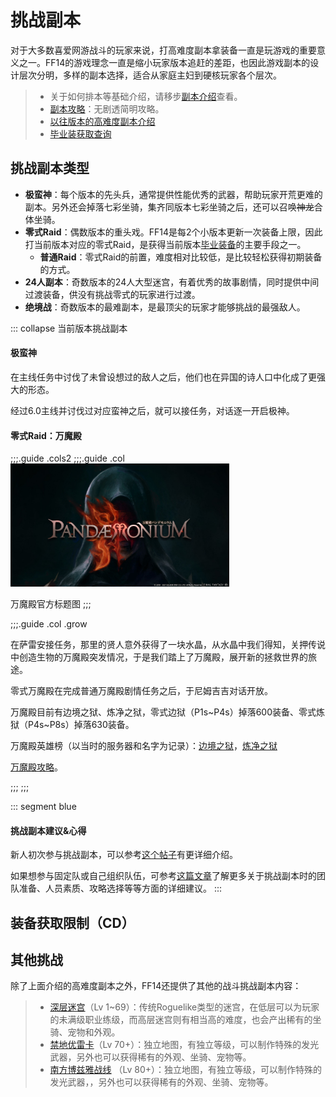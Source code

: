 # 挑战副本
<FloatTOC />
对于大多数喜爱网游战斗的玩家来说，打高难度副本拿装备一直是玩游戏的重要意义之一。FF14的游戏理念一直是缩小玩家版本追赶的差距，也因此游戏副本的设计层次分明，多样的副本选择，适合从家庭主妇到硬核玩家各个层次。

> * 关于如何排本等基础介绍，请移步[副本介绍](/basic/dungeon.md)查看。
> * [副本攻略](/duty/)：无剧透简明攻略。
> * [以往版本的高难度副本介绍](/topic/raid.md)
> * [毕业装获取查询](/basic/bis.md)

## 挑战副本类型

* **极蛮神**：每个版本的先头兵，通常提供性能优秀的武器，帮助玩家开荒更难的副本。另外还会掉落七彩坐骑，集齐同版本七彩坐骑之后，还可以召唤~~神龙~~合体坐骑。
* **零式Raid**：偶数版本的重头戏。FF14是每2个小版本更新一次装备上限，因此打当前版本对应的零式Raid，是获得当前版本[毕业装备](/basic/bis.md)的主要手段之一。
  * **普通Raid**：零式Raid的前置，难度相对比较低，是比较轻松获得初期装备的方式。
* **24人副本**：奇数版本的24人大型迷宫，有着优秀的故事剧情，同时提供中间过渡装备，供没有挑战零式的玩家进行过渡。
* **绝境战**：奇数版本的最难副本，是最顶尖的玩家才能够挑战的最强敌人。

::: collapse 当前版本挑战副本

#### 极蛮神

在主线任务中讨伐了未曾设想过的敌人之后，他们也在异国的诗人口中化成了更强大的形态。

经过6.0主线<quest name="晓月之终途" type="main" />并讨伐过对应蛮神之后，就可以接任务<quest name="知识之都的咏诗之人" type="plus" />，对话逐一开启极神。

#### 零式Raid：万魔殿

;;;.guide .cols2
;;;.guide .col
<img src="./raid.assets/Pandaemonium.jpg" style="width: 350px;"/>

万魔殿官方标题图
;;;

;;;.guide .col .grow

在萨雷安接任务<quest name="水晶中的警告" type="plus" />，那里的贤人意外获得了一块水晶，从水晶中我们得知，关押传说中创造生物的万魔殿突发情况，于是我们踏上了万魔殿，展开新的拯救世界的旅途。

零式万魔殿在完成普通万魔殿剧情任务之后，于尼姆吉吉<Pos name="迷津" :x="8.4" :y="27.4" />对话开放。

万魔殿目前有边境之狱、炼净之狱，零式边狱（P1s~P4s）掉落600装备、零式炼狱（P4s~P8s）掉落630装备。

万魔殿英雄榜（以当时的服务器和名字为记录）：[边境之狱](https://actff1.web.sdo.com/20180525HeroList/index220401.html)，[炼净之狱](https://actff1.web.sdo.com/20180525HeroList/index221229.html)

[万魔殿攻略](/duty/)。

;;;
;;;

::: segment blue
#### 挑战副本建议&心得

新人初次参与挑战副本，可以参考[这个帖子](https://bbs.nga.cn/read.php?tid=19505257)有更详细介绍。

如果想参与固定队或自己组织队伍，可参考[这篇文章](https://bbs.tggfl.com/topic/4/%E6%8B%82%E6%99%93%E4%B9%8B%E8%AF%97%E7%9A%84%E5%BC%80%E8%8D%92pve%E6%95%99%E6%9D%90-%E7%8C%AE%E7%BB%99%E5%8F%AF%E7%88%B1%E7%9A%84%E4%BD%A0%E4%BB%AC)了解更多关于挑战副本时的团队准备、人员素质、攻略选择等等方面的详细建议。
:::

## 装备获取限制（CD）

<IncludePage file="_includes/basic/restriction.md" />

## 其他挑战

除了上面介绍的高难度副本之外，FF14还提供了其他的战斗挑战副本内容：

> * [深层迷宫](/topic/dd.md)（Lv 1~69）：传统Roguelike类型的迷宫，在低层可以为玩家的未满级职业练级，而高层迷宫则有相当高的难度，也会产出稀有的坐骑、宠物和外观。
> * [禁地优雷卡](/topic/eureka.md)（Lv 70+）：独立地图，有独立等级，可以制作特殊的发光武器，另外也可以获得稀有的外观、坐骑、宠物等。
> * [南方博兹雅战线](0/topic/bozjan.md) （Lv 80+）：独立地图，有独立等级，可以制作特殊的发光武器，，另外也可以获得稀有的外观、坐骑、宠物等。